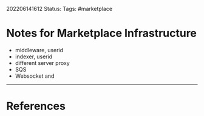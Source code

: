 202206141612
Status: 
Tags: #marketplace

# Notes for Marketplace Infrastructure
- middleware, userid
- indexer, userid
- different server proxy
- SQS
- Websocket and 







---
# References

